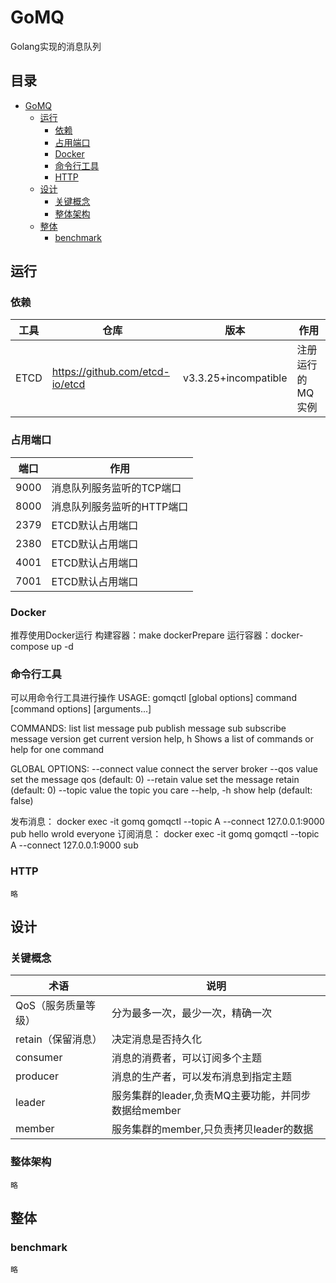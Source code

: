 # GoMQ
Golang实现的消息队列

## 目录
- [GoMQ](#GoMQ)
  - [运行](#运行)
    - [依赖](#依赖)
    - [占用端口](#占用端口)
    - [Docker](#Docker)
    - [命令行工具](#命令行工具)
    - [HTTP](#HTTP)
  - [设计](#设计)
    - [关键概念](#关键概念)
    - [整体架构](#整体架构)
  - [整体](#整体)
    - [benchmark](#benchmark)
  
  
## 运行  
### 依赖
|工具|仓库|版本|作用|
|----|----|----|----|
|ETCD|https://github.com/etcd-io/etcd|v3.3.25+incompatible|注册运行的MQ实例
### 占用端口
|端口|作用|
|----|----|
|9000|消息队列服务监听的TCP端口|
|8000|消息队列服务监听的HTTP端口|
|2379|ETCD默认占用端口|
|2380|ETCD默认占用端口|
|4001|ETCD默认占用端口|
|7001|ETCD默认占用端口|
### Docker
   推荐使用Docker运行
   构建容器：make dockerPrepare
   运行容器：docker-compose up -d 
### 命令行工具
   可以用命令行工具进行操作
USAGE:
   gomqctl [global options] command [command options] [arguments...]

COMMANDS:
   list     list message
   pub      publish message 
   sub      subscribe message
   version  get current version
   help, h  Shows a list of commands or help for one command

GLOBAL OPTIONS:
   --connect value  connect the server broker
   --qos value      set the message qos (default: 0)
   --retain value   set the message retain (default: 0)
   --topic value    the topic you care
   --help, -h       show help (default: false)

   发布消息：
   docker exec -it gomq gomqctl --topic A --connect 127.0.0.1:9000 pub hello wrold everyone
   订阅消息：
   docker exec -it gomq gomqctl --topic A --connect 127.0.0.1:9000 sub 
### HTTP
    略
## 设计
### 关键概念
   |术语|说明|
   |---|---|
   |QoS（服务质量等级）| 分为最多一次，最少一次，精确一次|
   |retain（保留消息）| 决定消息是否持久化|
   |consumer| 消息的消费者，可以订阅多个主题|
   |producer|消息的生产者，可以发布消息到指定主题|
   |leader | 服务集群的leader,负责MQ主要功能，并同步数据给member|
   |member | 服务集群的member,只负责拷贝leader的数据|
    
### 整体架构
    略
    
## 整体

### benchmark
    略